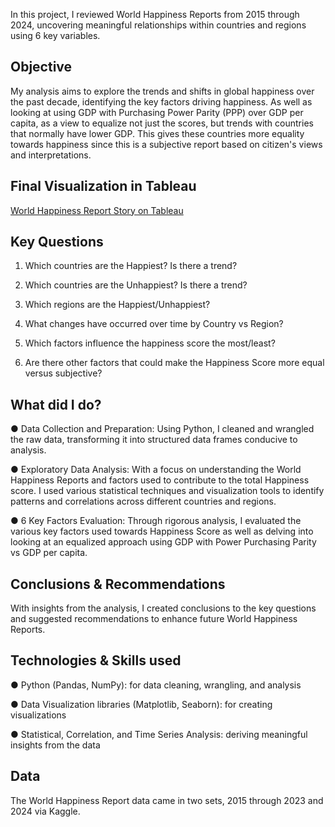 In this project, I reviewed World Happiness Reports from 2015 through 2024, uncovering meaningful relationships within countries and regions using 6 key variables.

## Objective
My analysis aims to explore the trends and shifts in global happiness over the past decade, identifying the key factors driving happiness. As well as looking at using GDP with Purchasing Power Parity (PPP) over GDP per capita, as a view to equalize not just the scores, but trends with countries that normally have lower GDP. This gives these countries more equality towards happiness since this is a subjective report based on citizen's views and interpretations.

## Final Visualization in Tableau
[World Happiness Report Story on Tableau](https://public.tableau.com/shared/WNJPCJ6G6?:display_count=n&:origin=viz_share_link)

## Key Questions
1. Which countries are the Happiest? Is there a trend?

2. Which countries are the Unhappiest? Is there a trend?

3. Which regions are the Happiest/Unhappiest?

4. What changes have occurred over time by Country vs Region?

5. Which factors influence the happiness score the most/least?

6. Are there other factors that could make the Happiness Score more equal versus subjective?

## What did I do?
● Data Collection and Preparation: Using Python, I cleaned and wrangled the raw data, transforming it into structured data frames conducive to analysis.

● Exploratory Data Analysis: With a focus on understanding the World Happiness Reports and factors used to contribute to the total Happiness score. I used various statistical techniques and visualization tools to identify patterns and correlations across different countries and regions.

● 6 Key Factors Evaluation: Through rigorous analysis, I evaluated the various key factors used towards Happiness Score as well as delving into looking at an equalized approach using GDP with Power Purchasing Parity vs GDP per capita.

## Conclusions & Recommendations
With insights from the analysis, I created conclusions to the key questions and suggested recommendations to enhance future World Happiness Reports.

## Technologies & Skills used
● Python (Pandas, NumPy): for data cleaning, wrangling, and analysis

● Data Visualization libraries (Matplotlib, Seaborn): for creating visualizations

● Statistical, Correlation, and Time Series Analysis: deriving meaningful insights from the data

## Data
The World Happiness Report data came in two sets, 2015 through 2023 and 2024 via Kaggle.

